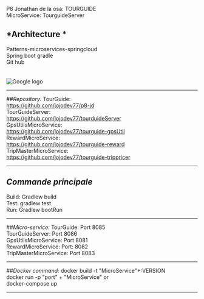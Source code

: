 
P8 Jonathan de la osa: TOURGUIDE <br/>
MicroService: TourguideServer <br/>
## *Architecture *
Patterns-microservices-springcloud <br/>
Spring boot gradle <br/>
Git hub <br/><br/><br/>
<img src = "https://drive.google.com/uc?id=1qV5HLh9FyhQsAi1b4tGomMFkSuxKPNwQ" title = "google logo" alt = "Google logo">
*********************
##*Repository:*
TourGuide:<br/>https://github.com/jojodev77/p8-jd <br/>
TourGuideServer: <br/>https://github.com/jojodev77/tourduideServer <br/>
GpsUtilsMicroService: <br/>https://github.com/jojodev77/tourguide-gpsUtil <br/>
RewardMicroService: <br/>https://github.com/jojodev77/tourguide-reward<br/>
TripMasterMicroService:<br/> https://github.com/jojodev77/tourguide-trippricer <br/>
*********************
## *Commande principale*
Build: Gradlew  build <br/>
Test: gradlew test <br/>
Run: Gradlew bootRun <br/>
*********************
##*Micro-service:*
TourGuide: Port 8085 <br/>
TourGuideServer: Port 8086 <br/>
GpsUtilsMicroService: Port 8081 <br/>
RewardMicroService: Port: 8082 <br/>
TripMasterMicroService: Port 8083 <br/>
*********************
##*Docker command:*
docker build -t "MicroService"+:VERSION <br/>
docker run -p "port" + "MicroService" or <br/>
docker-compose up
*********************
